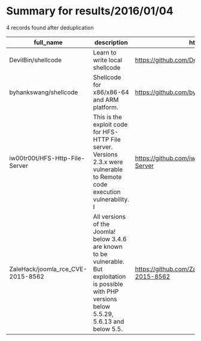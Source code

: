 
# Summary for results/2016/01/04
    
4 records found after deduplication

| full_name | description | html_url | matched_list | matched_count | pushed_at | size | stargazers_count | language | forks_count | vul_ids |
|-----------------------------------|--------------------------------------------------------------------------------------------------------------------------------------------------------|------------------------------------------------------|--------------------------------------|-----------------|---------------------------|--------|--------------------|------------|---------------|-------------------|
| DevilBin/shellcode | Learn to write local shellcode | https://github.com/DevilBin/shellcode | ['shellcode'] | 1 | 2016-01-04 02:47:10+00:00 | 68 | 2 | C | 1 | [] |
| byhankswang/shellcode | Shellcode for x86/x86-64 and ARM platform. | https://github.com/byhankswang/shellcode | ['shellcode'] | 1 | 2016-01-04 08:00:08+00:00 | 19 | 1 | C | 0 | [] |
| iw00tr00t/HFS-Http-File-Server | This is the exploit code for HFS-HTTP File server. Versions 2.3.x were vulnerable to Remote code execution vulnerability. I | https://github.com/iw00tr00t/HFS-Http-File-Server | ['exploit', 'remote code execution'] | 2 | 2016-01-04 09:04:38+00:00 | 1 | 4 | Python | 1 | [] |
| ZaleHack/joomla_rce_CVE-2015-8562 | All versions of the Joomla! below 3.4.6 are known to be vulnerable. But exploitation is possible with PHP versions below 5.5.29, 5.6.13 and below 5.5. | https://github.com/ZaleHack/joomla_rce_CVE-2015-8562 | ['cve-2', 'exploit', 'rce'] | 3 | 2016-01-04 13:40:17+00:00 | 1 | 7 | | 9 | ['CVE-2015-8562'] |
